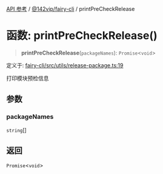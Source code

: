 [API 参考](../../../index.md) / [@142vip/fairy-cli](../index.md) / printPreCheckRelease

# 函数: printPreCheckRelease()

> **printPreCheckRelease**(`packageNames`): `Promise`\<`void`\>

定义于: [fairy-cli/src/utils/release-package.ts:19](https://github.com/142vip/core-x/blob/7cfc2fa6b24172631d6526590fc6ea4be89357c6/packages/fairy-cli/src/utils/release-package.ts#L19)

打印模块预检信息

## 参数

### packageNames

`string`[]

## 返回

`Promise`\<`void`\>

